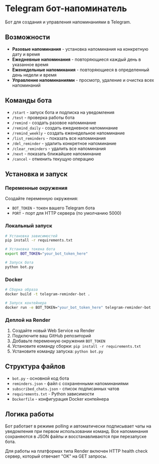 # Telegram бот-напоминатель

Бот для создания и управления напоминаниями в Telegram.

## Возможности

- **Разовые напоминания** - установка напоминания на конкретную дату и время
- **Ежедневные напоминания** - повторяющиеся каждый день в указанное время  
- **Еженедельные напоминания** - повторяющиеся в определенный день недели и время
- **Управление напоминаниями** - просмотр, удаление и очистка всех напоминаний

## Команды бота

- `/start` - запуск бота и подписка на уведомления
- `/test` - проверка работы бота
- `/remind` - создать разовое напоминание
- `/remind_daily` - создать ежедневное напоминание  
- `/remind_weekly` - создать еженедельное напоминание
- `/list_reminders` - показать все напоминания
- `/del_reminder` - удалить конкретное напоминание
- `/clear_reminders` - удалить все напоминания
- `/next` - показать ближайшее напоминание
- `/cancel` - отменить текущую операцию

## Установка и запуск

### Переменные окружения

Создайте переменную окружения:
- `BOT_TOKEN` - токен вашего Telegram бота
- `PORT` - порт для HTTP сервера (по умолчанию 5000)

### Локальный запуск

```bash
# Установка зависимостей
pip install -r requirements.txt

# Установка токена бота
export BOT_TOKEN="your_bot_token_here"

# Запуск бота
python bot.py
```

### Docker

```bash
# Сборка образа
docker build -t telegram-reminder-bot .

# Запуск контейнера
docker run -e BOT_TOKEN="your_bot_token_here" telegram-reminder-bot
```

### Деплой на Render

1. Создайте новый Web Service на Render
2. Подключите ваш GitHub репозиторий
3. Добавьте переменную окружения `BOT_TOKEN`
4. Установите команду сборки: `pip install -r requirements.txt`
5. Установите команду запуска: `python bot.py`

## Структура файлов

- `bot.py` - основной код бота
- `reminders.json` - файл с сохраненными напоминаниями
- `subscribed_chats.json` - список подписанных чатов
- `requirements.txt` - Python зависимости
- `Dockerfile` - конфигурация Docker контейнера

## Логика работы

Бот работает в режиме polling и автоматически подписывает чаты на уведомления при первом использовании команд. Все напоминания сохраняются в JSON файлы и восстанавливаются при перезапуске бота.

Для работы на платформах типа Render включен HTTP health check сервер, который отвечает "OK" на GET запросы. 